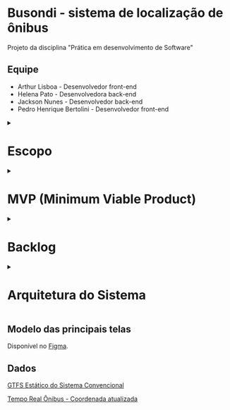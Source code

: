 # Busondi - sistema de localização de ônibus
Projeto da disciplina "Prática em desenvolvimento de Software"

## Equipe
- Arthur Lisboa - Desenvolvedor front-end
- Helena Pato - Desenvolvedora back-end
- Jackson Nunes - Desenvolvedor back-end
- Pedro Henrique Bertolini - Desenvolvedor front-end

<details>
  <summary>
    <h1>Escopo</h1>
  </summary>

### Funcional

O principal objetivo do sistema é o acompanhamento de linhas de ônibus na cidade de Belo Horizonte, MG. Ele terá as funcionalidades de listar os horários previstos de chegada dos ônibus de acordo com sua grade agendada, além do acompanhamento da posição dos veículos em tempo real, usando [informações da  prefeitura do município](https://dados.pbh.gov.br/dataset/tempo_real_onibus_-_coordenada/resource/d7ce6e9b-343f-4e83-8b46-68fa90a12d59?inner_span=True). O sistema também será capaz de sugerir uma ou mais rotas, dados um endereço de partida e um de destino. As rotas sugeridas poderão envolver mais de uma linha de ônibus que cumpram esse percurso.

### Tecnológico
Para a implementação do back-end do projeto serão utilizados a linguagem Python e o framework Flask, com o banco de dados sqlite. No caso do front-end, será utilizado o framework Angular, que é baseado na linguagem TypeScript.
</details>

<details>
  <summary>
    <h1>MVP (Minimum Viable Product)</h1>
  </summary>

A criação de um MVP para o sistema Busondi se basearia no tipo conhecido como **Mágico de Oz**, no qual a entrega de soluções é feita manualmente, por pessoas reais. Em suma, uma interface de interação seria oferecida ao cliente, através da qual ele estaria apto a solicitar um dos dois serviços principais do sistema: o acompanhamento de uma linha de ônibus específica, oferecendo seu respectivo identificador ou a verificação de rotas possíveis, dando um endereço de partida e outro de destino. Tendo recebido os dados, uma equipe nos bastidores entraria em ação, procurando manualmente as informações em sistemas de terceiros (como na [consulta de itinerários da BHTRANS](https://prefeitura.pbh.gov.br/bhtrans/informacoes/transportes/onibus/consulta-itinerarios)) para só então retornar a resposta ao usuário. Nesse caso, não seriam fornecidos dados em tempo real, devido à complexidade para realizar tal tarefa de modo manual; seriam retornados, pois, os dados estáticos, bem como previsões de tempo de embarque e chegada. Nessa estratégia, o tempo gasto em desenvolvimento seria basicamente na parte de front-end, cuja equipe poderia fornecer uma interface simples em tempo hábil. 

É válido ressaltar, no entanto, que a criação de um MVP para esse tipo de sistema talvez não seja a melhor estratégia a ser adotada, uma vez que se baseia em uma ideia já existente e amplamente utilizada no mundo real. No lugar, poderiam ser adotadas ferramentas de Product Discovery, como Jobs to be Done.
</details>

<details>
  <summary>
    <h1>Backlog</h1>
  </summary>

### Do Produto

1. Como usuário do sistema Busondi, quero descobrir quais linhas de ônibus passam por um ponto de ônibus.
2. Como usuário do sistema Busondi, quero descobrir qual o horário agendado para uma dada linha de ônibus passar por um dado ponto.
3. Como usuário do sistema Busondi, quero (fazer login para) salvar linhas, pontos de ônibus e endereços que uso frequentemente e ter acesso rápido a eles.
4. Como usuário do sistema Busondi, quero salvar um ponto, uma linha e um horário em que, quando o ônibus se aproximar, serei notificado.
5. Como usuário do sistema Busondi, quero descobrir qual a posição atual do ônibus em meio a sua rota.
6. Como usuário do sistema Busondi, quero poder ver toda a rota de uma dada linha de ônibus, destacando todas as suas paradas, incluindo seu ponto final.
7. Como usuário do sistema Busondi, quero descobrir qual a previsão de chegada do ônibus, baseada em sua posição atual.
8. Como usuário do sistema Busondi, quero descobrir qual o ponto de ônibus mais próximo em que a minha linha passa e em qual sentido.
9. Como usuário do sistema Busondi, quero fornecer um endereço de partida e outro de destino e receber sugestões de linhas de ônibus que fazem esse percurso.
10. Como usuário do sistema Busondi, quero poder ver um mapa do meu entorno que destaque pontos de ônibus próximos, que podem ser selecionados.
11. Como usuário do sistema Busondi, quero poder dar feedbacks sobre as previsões fornecidas pelo sistema, por exemplo, se um ônibus já passou ou não.

### Do Sprint 2

Tarefas técnicas back-end
  - Fazer diagrama da arquitetura do sistema [Helena]
  - Fazer esquema relacional do BD [Helena]
  - Criar banco de dados sqlite com as entidades do sistema [Jackson]
  - Criar projeto Flask [Jackson]

Tarefas técnicas front-end
  - Definir organização do projeto [Pedro]
  - Definir arquitetura [Arthur]
  - Definição de bibliotecas e frameworks adicionais [Pedro e Arthur]

História 1: Como usuário do sistema Busondi, quero descobrir quais linhas de ônibus passam por um ponto de ônibus.

Tarefas:
  - Obter [dados GTFS estáticos](https://dados.pbh.gov.br/dataset/gtfs-estatico-do-sistema-convencional) de ônibus em BH [Helena]
  - Processar os dados para ficarem no formato condizente com o esquema relacional [Helena]
  - Inserir os dados no BD [Jackson]
  - Criar endpoint `GET /stops` que retorna a lista de pontos cadastrados [Helena]
  - Criar endpoint `GET /stops/<stop_id>` que retorna a lista de linhas que passam por um dado ponto [Helena]
  - Criar interface do endpoint `GET /stops` [Arthur]
  - Criar interface do endpoint `GET /stops/<stop_id>` [Pedro]

História 2: Como usuário do sistema Busondi, quero descobrir qual o horário agendado para uma dada linha de ônibus passar por um dado ponto.

Tarefas:
  - Implementar algoritmo para calcular, dado o horário de partida e a localização do ponto, quanto tempo o ônibus deve demorar a chegar [Jackson]
  - Complementar o endpoint `GET /stops/<stop_id>` com a informação de, dada a hora atual, qual o próximo horário agendado para cada linha passar em dado ponto, usando o algoritmo citado acima [Jackson]
  - Adicionar, na interfacedo endpoint `GET /stops/<stop_id>`, o horário agendado de chegada de cada linha [Arthur]

História 3: Como usuário do sistema Busondi, quero (fazer login para) salvar linhas, pontos de ônibus e endereços que uso frequentemente e ter acesso rápido a eles.

Tarefas:
  - Criar CRUD de usuário [Helena]
  - Criar lógica de login de usuário [Jackson]
  - Adicionar tabela de favoritos do usuário no banco de dados [Jackson]
  - Criar CRUD de favoritos [Helena]
  - Criar interfaces de:
    * Criação de usuário, [Arthur]
    * Login, [Arthur]
    * Informações do usuário, [Pedro]
    * Listagem de favoritos [Pedro]

História 5: Como usuário do sistema Busondi, quero descobrir qual a posição atual do ônibus em meio a sua rota.

Tarefas:
  - Obter [dados de posição atual dos ônibus](https://dados.pbh.gov.br/dataset/tempo_real_onibus_-_coordenada) [Jackson]
  - Implementar lógica de atualização dos dados de posição atual dos ônibus [Jackson]
  - Criar endpoint `GET /current-position/<route_id>` que retorna a informação de posição atual do ônibus [Helena]
  - Criar interface com mapa que mostra a posição atual do ônibus em meio à sua rota (shape) [Pedro]

História 6: Como usuário do sistema Busondi, quero poder ver toda a rota de uma dada linha de ônibus, destacando todas as suas paradas, incluindo seu ponto final.

Tarefas: 
   - Criar endpoint `GET /routes/<route_id>` que retorna a informação de toda a rota do ônibus com seus pontos de parada [Jackson]
   - Criar interface com mapa que mostra toda a rota do ônibus com seus pontos de parada [Arthur]
</details>
 
<details>
  <summary>
    <h1>Arquitetura do Sistema</h1>
  </summary>

### Arquitetura Hexagonal
A Arquitetura Hexagonal consiste em criar componentes desacoplados, cuja conexão é feita por adaptadores e portas. O sistema Busondi se beneficia desse padrão arquitetural para ter independência entre lógica de aplicação e tecnologia, o que permite a substituição de componentes individualmente sem interferir no restante do projeto, além de aumentar a testabilidade. A arquitetura completa pode ser observada na imagem a seguir:
  
![DiagramaArquitetura](https://user-images.githubusercontent.com/42253628/172059355-b6b91ca7-f055-417c-a6ff-30160c1c5d63.jpg)

Como é possível observar, existem dois tipos de portas: 
- **Portas de entrada:** funcionam como interfaces para as classes externas acessarem métodos da classes de domínio. Um exemplo é a porta ```GetStop```, que retorna métodos de ```GetStopImpl```.
```python
class GetStop:
    def get_all_stops():
        return GetStopImpl.get_all_stops_impl()

    def get_stop_by_id(stop_id):
        return GetStopImpl.get_stop_by_id_impl(stop_id)

    def get_stops_coordinates(stops_list):
        return GetStopImpl.get_stops_coordinates_impl(stops_list)

    def get_stops_from_route(route_id):
        return GetStopImpl.get_stops_from_route_impl(route_id)
```

- **Portas de saída:** funcionam como interfaces para classes de domínio acessarem métodos de classes externas. A classe ```StopsRepository``` desempenha essa função, chamando métodos da classe ```StopsRepositoryImpl```.
```python
class StopsRepository:
    
    def return_all_stops():
        return StopsRepositoryImpl.return_all_stops_impl()

    def return_stop_by_id(stop_id):
        return StopsRepositoryImpl.return_stop_by_id_impl(stop_id)

    def return_all_stops_in_list(stops_list):
        return StopsRepositoryImpl.return_all_stops_in_list_impl(stops_list)
```

Também existem dois tipos de adaptadores: 
* Aqueles que recebem requisições de fora do sistema e chamam os métodos adequados através das portas de entrada, como o ```bus_stops_controller.py```, que chama o método ```get_all_stops()``` pela ```porta GetStop```.
```python
  def list_stops():
    stops_list = GetStop.get_all_stops()

    stops_dict = {}
    for stop in stops_list:
        stops_dict[stop.stop_id] = {
            'stop_lat' : stop.stop_lat,
            'stop_lon': stop.stop_lon,
            'stop_name' : stop.stop_name
        }
        
    return make_response(jsonify(stops_dict), 200)
```
  
* Aqueles que recebem chamadas vindas de dentro do domínio, através de uma porta de saída e realiza a conexão com um sistema externo, como por exemplo um Banco de Dados. A classe ```StopsRepositoryImpl``` desempenha essa função.
```python
  class StopsRepositoryImpl:
    def return_all_stops_impl():
        with DBConnection() as connection:
            all_stops = connection.session.query(BusStops).all()
        return all_stops

    def return_stop_by_id_impl(stop_id):
        with DBConnection() as connection:
            stop = connection.session.query(BusStops).get(stop_id)
        return stop

    def return_all_stops_in_list_impl(stops_list):
        with DBConnection() as connection:
            stops_list = connection.session.query(BusStops).filter(BusStops.stop_id.in_(stops_list)).all()
        return stops_list
```

### Domain-Driven Design (DDD)

Na camada de domínio foram adotados os princípios de projeto de Domain Driven Design (DDD), que casam muito bem com a arquitetura hexagonal do sistema. A linguagem ubíqua foi usada para nomear os elementos presentes no sistema. Exemplos são as classes BusStop (ponto de ônibus) e Route (linha de ônibus). Alguns dos relacionamentos entre esses elementos podem ser mapeados, como o fato de que em um ponto de ônibus passam várias linhas de ônibus, e uma linha de ônibus faz várias viagens (Trips) por dia. Vários tipos de objetos de domínio compõem o sistema, eles podem ser vistos no diagrama a seguir:

![DiagramaDDD](https://drive.google.com/file/d/1a4XM-AHivzp6sK4hGOBOHyh-2ceprAiC/view?usp=sharing)

As entidades são objetos complexos que possuem uma identidade única, que as distingue dos demais objetos da mesma classe. Como exemplo, no nosso sistema, temos a classe BusStop que representa um ponto de ônibus. Cada instância da classe tem um ID único que a distingue das demais.

```python
class BusStop:

    stop_id = ''
    stop_name = ''
    stop_lat = 0.0
    stop_lon = 0.0

    def __init__(self, stop_id, stop_name, stop_lat, stop_lon):
        self.stop_id = stop_id
        self.stop_name = stop_name
        self.stop_lat = stop_lat
        self.stop_lon = stop_lon
```

Objetos de valor, ao contrário das entidades, não possuem identificadores únicos e são caracterizados por seu estado. Podemos ver um exemplo do sistema na entidade BusStop acima, que possui objetos de valor como o nome do ponto de ônibus e suas coordenadas de latitude e longitude.

Serviços são objetos que agrupam operações importantes feitas sob o domínio. No sistema Busondi, temos diversos serviços, como aqueles implementados pela classe GetStopImpl. Estes incluem listar todos os pontos de ônibus, retornar os dados de um ponto específico dado seu ID, retornar apenas as coordenadas de um ponto e listar todos os pontos pelos quais uma linha passa.

```python
class GetStopImpl:

    def get_all_stops_impl():
        all_stops = StopsRepository.return_all_stops()
        stops_list = []
        for stop in all_stops:
            stops_list.append(BusStop(stop.stop_id, stop.stop_name, stop.stop_lat, stop.stop_lon))
        return stops_list

    def get_stop_by_id_impl(stop_id):
        stop_repo = StopsRepository.return_stop_by_id(stop_id)
        stop_class = BusStop(stop_repo.stop_id, stop_repo.stop_name, stop_repo.stop_lat, stop_repo.stop_lon)
        return stop_class

    def get_stops_coordinates_impl(stops_list):
        stops_in_list = StopsRepository.return_all_stops_in_list(stops_list)
        coordinate_list = []
        for stop in stops_in_list:
            coordinate_list.append((stop.stop_lon, stop.stop_lat))
        return coordinate_list

    def get_stops_from_route_impl(route_id):
        stops_in_route = RouteStopRepository.return_all_stops_in_route(route_id)
        stop_id_list = [stop.stop_id for stop in stops_in_route]
        stops = StopsRepository.return_all_stops_in_list(stop_id_list)
        stops_list = []
        for stop in stops:
            stops_list.append(BusStop(stop.stop_id, stop.stop_name, stop.stop_lat, stop.stop_lon))
        return stops_list
```

Repositórios são usados para intermediar o acesso ao banco de dados, recuperando outros objetos do domínio que estão armazenados nele. A classe StopsRepositoryImpl é um exemplo de repositório, que intermedia as consultas relacionadas a pontos de ônibus que são feitas ao banco de dados.

```python
class StopsRepositoryImpl:
    def return_all_stops_impl():
        with DBConnection() as connection:
            all_stops = connection.session.query(BusStops).all()
        return all_stops

    def return_stop_by_id_impl(stop_id):
        with DBConnection() as connection:
            stop = connection.session.query(BusStops).get(stop_id)
        return stop

    def return_all_stops_in_list_impl(stops_list):
        with DBConnection() as connection:
            stops_list = connection.session.query(BusStops).filter(BusStops.stop_id.in_(stops_list)).all()
        return stops_list
```

</details>  
  
## Modelo das principais telas

Disponível no [Figma](https://www.figma.com/file/hSx4UFs5TYbPq3AHop0nI1/Clickons?node-id=243%3A471).

## Dados

[GTFS Estático do Sistema Convencional](https://dados.pbh.gov.br/dataset/gtfs-estatico-do-sistema-convencional)

[Tempo Real Ônibus - Coordenada atualizada](https://dados.pbh.gov.br/dataset/tempo_real_onibus_-_coordenada)
